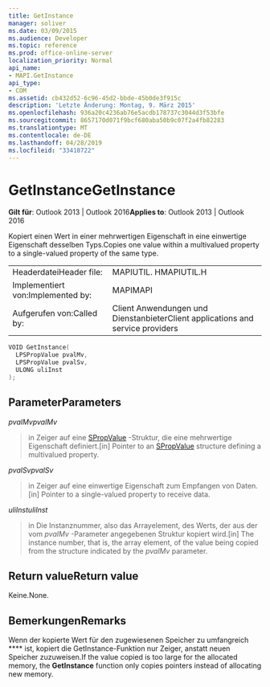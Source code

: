 ```yaml
---
title: GetInstance
manager: soliver
ms.date: 03/09/2015
ms.audience: Developer
ms.topic: reference
ms.prod: office-online-server
localization_priority: Normal
api_name:
- MAPI.GetInstance
api_type:
- COM
ms.assetid: cb432d52-6c96-45d2-bbde-45b0de3f915c
description: 'Letzte Änderung: Montag, 9. März 2015'
ms.openlocfilehash: 936a20c4236ab76e5acdb178737c3044d3f53bfe
ms.sourcegitcommit: 8657170d071f9bcf680aba50b9c07f2a4fb82283
ms.translationtype: MT
ms.contentlocale: de-DE
ms.lasthandoff: 04/28/2019
ms.locfileid: "33418722"
---
```

# <a name="getinstance"></a><span data-ttu-id="94fd9-103">GetInstance</span><span class="sxs-lookup"><span data-stu-id="94fd9-103">GetInstance</span></span>

  
  
<span data-ttu-id="94fd9-104">**Gilt für**: Outlook 2013 | Outlook 2016</span><span class="sxs-lookup"><span data-stu-id="94fd9-104">**Applies to**: Outlook 2013 | Outlook 2016</span></span> 
  
<span data-ttu-id="94fd9-105">Kopiert einen Wert in einer mehrwertigen Eigenschaft in eine einwertige Eigenschaft desselben Typs.</span><span class="sxs-lookup"><span data-stu-id="94fd9-105">Copies one value within a multivalued property to a single-valued property of the same type.</span></span> 
  
|||
|:-----|:-----|
|<span data-ttu-id="94fd9-106">Headerdatei</span><span class="sxs-lookup"><span data-stu-id="94fd9-106">Header file:</span></span>  <br/> |<span data-ttu-id="94fd9-107">MAPIUTIL. H</span><span class="sxs-lookup"><span data-stu-id="94fd9-107">MAPIUTIL.H</span></span>  <br/> |
|<span data-ttu-id="94fd9-108">Implementiert von:</span><span class="sxs-lookup"><span data-stu-id="94fd9-108">Implemented by:</span></span>  <br/> |<span data-ttu-id="94fd9-109">MAPI</span><span class="sxs-lookup"><span data-stu-id="94fd9-109">MAPI</span></span>  <br/> |
|<span data-ttu-id="94fd9-110">Aufgerufen von:</span><span class="sxs-lookup"><span data-stu-id="94fd9-110">Called by:</span></span>  <br/> |<span data-ttu-id="94fd9-111">Client Anwendungen und Dienstanbieter</span><span class="sxs-lookup"><span data-stu-id="94fd9-111">Client applications and service providers</span></span>  <br/> |
   
```cpp
VOID GetInstance(
  LPSPropValue pvalMv,
  LPSPropValue pvalSv,
  ULONG uliInst
);
```

## <a name="parameters"></a><span data-ttu-id="94fd9-112">Parameter</span><span class="sxs-lookup"><span data-stu-id="94fd9-112">Parameters</span></span>

 <span data-ttu-id="94fd9-113">_pvalMv_</span><span class="sxs-lookup"><span data-stu-id="94fd9-113">_pvalMv_</span></span>
  
> <span data-ttu-id="94fd9-114">in Zeiger auf eine [SPropValue](spropvalue.md) -Struktur, die eine mehrwertige Eigenschaft definiert.</span><span class="sxs-lookup"><span data-stu-id="94fd9-114">[in] Pointer to an [SPropValue](spropvalue.md) structure defining a multivalued property.</span></span> 
    
 <span data-ttu-id="94fd9-115">_pvalSv_</span><span class="sxs-lookup"><span data-stu-id="94fd9-115">_pvalSv_</span></span>
  
> <span data-ttu-id="94fd9-116">in Zeiger auf eine einwertige Eigenschaft zum Empfangen von Daten.</span><span class="sxs-lookup"><span data-stu-id="94fd9-116">[in] Pointer to a single-valued property to receive data.</span></span> 
    
 <span data-ttu-id="94fd9-117">_uliInst_</span><span class="sxs-lookup"><span data-stu-id="94fd9-117">_uliInst_</span></span>
  
> <span data-ttu-id="94fd9-118">in Die Instanznummer, also das Arrayelement, des Werts, der aus der vom _pvalMv_ -Parameter angegebenen Struktur kopiert wird.</span><span class="sxs-lookup"><span data-stu-id="94fd9-118">[in] The instance number, that is, the array element, of the value being copied from the structure indicated by the  _pvalMv_ parameter.</span></span> 
    
## <a name="return-value"></a><span data-ttu-id="94fd9-119">Return value</span><span class="sxs-lookup"><span data-stu-id="94fd9-119">Return value</span></span>

<span data-ttu-id="94fd9-120">Keine.</span><span class="sxs-lookup"><span data-stu-id="94fd9-120">None.</span></span>
  
## <a name="remarks"></a><span data-ttu-id="94fd9-121">Bemerkungen</span><span class="sxs-lookup"><span data-stu-id="94fd9-121">Remarks</span></span>

<span data-ttu-id="94fd9-122">Wenn der kopierte Wert für den zugewiesenen Speicher zu umfangreich \*\*\*\* ist, kopiert die GetInstance-Funktion nur Zeiger, anstatt neuen Speicher zuzuweisen.</span><span class="sxs-lookup"><span data-stu-id="94fd9-122">If the value copied is too large for the allocated memory, the **GetInstance** function only copies pointers instead of allocating new memory.</span></span> 
  

